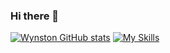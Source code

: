 ### Hi there 👋

<!--
**wynsto/wynsto** is a ✨ _special_ ✨ repository because its `README.md` (this file) appears on your GitHub profile.

Here are some ideas to get you started:

- 🔭 I’m currently working on ...
- 🌱 I’m currently learning ...
- 👯 I’m looking to collaborate on ...
- 🤔 I’m looking for help with ...
- 💬 Ask me about ...
- 📫 How to reach me: ...
- 😄 Pronouns: ...
- ⚡ Fun fact: ...
-->
[![Wynston GitHub stats](https://github-readme-stats.vercel.app/api?username=wynsto)](https://github.com/wynsto)
[![My Skills](https://skillicons.dev/icons?i=js,html,css,cloudflare,docker,linux,nodejs,vue,react)](https://skillicons.dev)


